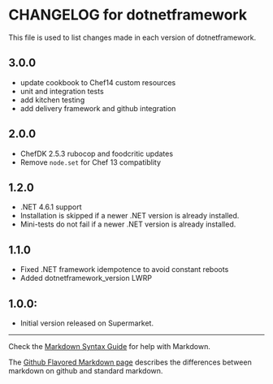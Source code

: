 # CHANGELOG for dotnetframework

This file is used to list changes made in each version of dotnetframework.

## 3.0.0
- update cookbook to Chef14 custom resources
- unit and integration tests
- add kitchen testing
- add delivery framework and github integration

## 2.0.0
- ChefDK 2.5.3 rubocop and foodcritic updates
- Remove `node.set` for Chef 13 compatiblity

## 1.2.0
- .NET 4.6.1 support
- Installation is skipped if a newer .NET version is already installed.
- Mini-tests do not fail if a newer .NET version is already installed.

## 1.1.0
- Fixed .NET framework idempotence to avoid constant reboots
- Added dotnetframework_version LWRP

## 1.0.0:
- Initial version released on Supermarket.

- - -
Check the [Markdown Syntax Guide](http://daringfireball.net/projects/markdown/syntax) for help with Markdown.

The [Github Flavored Markdown page](http://github.github.com/github-flavored-markdown/) describes the differences between markdown on github and standard markdown.
